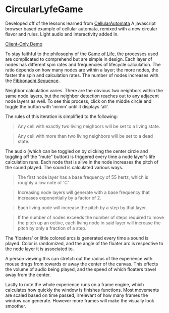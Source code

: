 # CircularLyfeGame
Developed off of the lessons learned from [CellularAutomata](https://github.com/MisterRee/CellularAutomata)
A javascript browser based example of cellular automata, remixed with a new circular flavor and rules. Light audio and interactivity added in.

[Client-Only Demo](https://people.rit.edu/dxl1720/ComputationalAesthetics/CircularLyfe/)

To stay faithful to the philosophy of the [Game of Life](https://en.wikipedia.org/wiki/Conway%27s_Game_of_Life), the processes used are complicated to comprehend but are simple in design. Each layer of nodes has different spin rates and frequencies of lifecycle calculation. The ratio depends on how many nodes are within a layer; the more nodes, the faster the spin and calculation rates. The number of nodes increases with the [Fibbonachi Sequence](https://en.wikipedia.org/wiki/Fibonacci_number).

Neighbor calculation varies. There are the obvious two neighbors within the same node layers, but the neighbor detection reaches out to any adjacent node layers as well. To see this process, click on the middle circle and toggle the button with 'minim' until it displays 'all'.

The rules of this iteration is simplified to the following:

> Any cell with exactly two living neighbors will be set to a living state.

> Any cell with more than two living neighbors will be set to a dead state.

The audio (which can be toggled on by clicking the center circle and toggling off the "mute" button) is triggered every time a node layer's life calculation runs. Each node that is alive in the node increases the pitch of the sound played. The sound is calculated various ways.

> The first node layer has a base frequency of 55 hertz, which is roughly a low note of 'C'

> Increasing node layers will generate with a base frequency that increases exponentially by a factor of 2.

> Each living node will increase the pitch by a step by that layer.

> If the number of nodes exceeds the number of steps required to move the pitch up an octive, each living node in said layer will increase the pitch by only a fraction of a step.

The 'floaters' or little colored arcs is generated every time a sound is played. Color is randomized, and the angle of the floater arc is respective to the node layer it is associated to.

A person viewing this can stretch out the radius of the experience with mouse drags from towards or away the center of the canvas. This effects the volume of audio being played, and the speed of which floaters travel away from the center.

Lastly to note the whole experience runs on a frame engine, which calculates how quickly the window is finishes functions. Most movements are scaled based on time passed, irrelevant of how many frames the window can generate. However more frames will make the visually look smoother.
